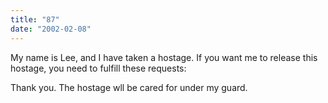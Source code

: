 ```yaml
---
title: "87"
date: "2002-02-08"
---
```


My name is Lee, and I have taken a hostage. If you want me to release this hostage, you need to fulfill these requests:

Thank you. The hostage wll be cared for under my guard.
